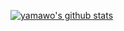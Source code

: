 [![yamawo's github stats](https://github-readme-stats.vercel.app/api?username=yamawo&count_private=true&show_icons=true)](https://github.com/anuraghazra/github-readme-stats)

